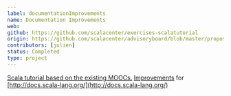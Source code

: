 ```yaml
---
label: documentationImprovements
name: Documentation Improvements
web:
github: https://github.com/scalacenter/exercises-scalatutorial
origin: https://github.com/scalacenter/advisoryboard/blob/master/proposals/008-websites.md
contributors: [julien]
status: Completed
type: project
---
```

[Scala tutorial based on the existing MOOCs.](https://www.scala-exercises.org/scala_tutorial/terms_and_types)
[Improvements](https://github.com/scala/scala.github.com/pulls/travis032654) for [http://docs.scala-lang.org/](http://docs.scala-lang.org/)
